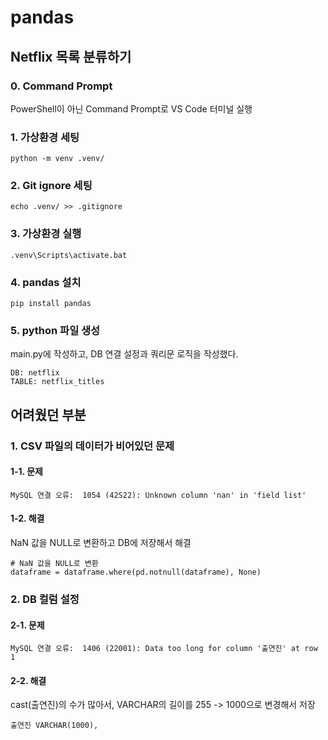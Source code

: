 # pandas
## Netflix 목록 분류하기
### 0. Command Prompt
PowerShell이 아닌 Command Prompt로 VS Code 터미널 실행
### 1. 가상환경 세팅
`python -m venv .venv/`
### 2. Git ignore 세팅
`echo .venv/ >> .gitignore`
### 3. 가상환경 실행
`.venv\Scripts\activate.bat`
### 4. pandas 설치
`pip install pandas`
### 5. python 파일 생성
main.py에 작성하고, DB 연결 설정과 쿼리문 로직을 작성했다.
```
DB: netflix
TABLE: netflix_titles
```
## 어려웠던 부분
### 1. CSV 파일의 데이터가 비어있던 문제
#### 1-1. 문제

```
MySQL 연결 오류:  1054 (42S22): Unknown column 'nan' in 'field list'
```
#### 1-2. 해결

NaN 값을 NULL로 변환하고 DB에 저장해서 해결
```
# NaN 값을 NULL로 변환
dataframe = dataframe.where(pd.notnull(dataframe), None)
```

### 2. DB 컬럼 설정
#### 2-1. 문제
```
MySQL 연결 오류:  1406 (22001): Data too long for column '출연진' at row 1
```

#### 2-2. 해결
cast(출연진)의 수가 많아서, VARCHAR의 길이를 255 -> 1000으로 변경해서 저장
```
출연진 VARCHAR(1000),
```